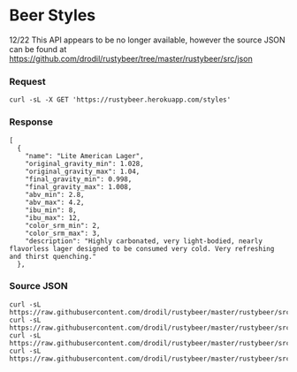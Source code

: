 # Beer Styles

12/22 This API appears to be no longer available, however the source JSON can be found at https://github.com/drodil/rustybeer/tree/master/rustybeer/src/json

### Request

    curl -sL -X GET 'https://rustybeer.herokuapp.com/styles'

### Response

    [
      {
        "name": "Lite American Lager",
        "original_gravity_min": 1.028,
        "original_gravity_max": 1.04,
        "final_gravity_min": 0.998,
        "final_gravity_max": 1.008,
        "abv_min": 2.8,
        "abv_max": 4.2,
        "ibu_min": 8,
        "ibu_max": 12,
        "color_srm_min": 2,
        "color_srm_max": 3,
        "description": "Highly carbonated, very light-bodied, nearly flavorless lager designed to be consumed very cold. Very refreshing and thirst quenching."
      },


### Source JSON

    curl -sL https://raw.githubusercontent.com/drodil/rustybeer/master/rustybeer/src/json/beer_styles.json
    curl -sL https://raw.githubusercontent.com/drodil/rustybeer/master/rustybeer/src/json/hops.json
    curl -sL https://raw.githubusercontent.com/drodil/rustybeer/master/rustybeer/src/json/yeasts.json
    curl -sL https://raw.githubusercontent.com/drodil/rustybeer/master/rustybeer/src/json/abv_calories.json
